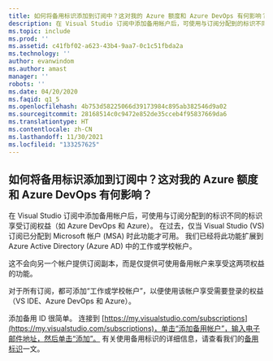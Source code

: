 ```yaml
---
title: 如何将备用标识添加到订阅中？这对我的 Azure 额度和 Azure DevOps 有何影响？
description: 在 Visual Studio 订阅中添加备用帐户后，可使用与订阅分配到的标识不同的标识...
ms.topic: include
ms.prod: ''
ms.assetid: c41fbf02-a623-43b4-9aa7-0c1c51fbda2a
ms.technology: ''
author: evanwindom
ms.author: amast
manager: ''
robots: ''
ms.date: 04/20/2020
ms.faqid: q1_5
ms.openlocfilehash: 4b753d58225066d39173984c895ab382546d9a02
ms.sourcegitcommit: 28168514c0c9472e852de35cceb4f95837669da6
ms.translationtype: HT
ms.contentlocale: zh-CN
ms.lasthandoff: 11/30/2021
ms.locfileid: "133257625"
---
```

## <a name="how-do-i-add-alternate-identities-to-my-subscription-and-how-does-this-impact-my-azure-credits-and-azure-devops"></a>如何将备用标识添加到订阅中？这对我的 Azure 额度和 Azure DevOps 有何影响？

在 Visual Studio 订阅中添加备用帐户后，可使用与订阅分配到的标识不同的标识享受订阅权益（如 Azure DevOps 和 Azure）。 在过去，仅当 Visual Studio (VS) 订阅已分配到 Microsoft 帐户 (MSA) 时此功能才可用。  我们已经将此功能扩展到 Azure Active Directory (Azure AD) 中的工作或学校帐户。

这不会向另一个帐户提供订阅副本，而是仅提供可使用备用帐户来享受这两项权益的功能。

对于所有订阅，都可添加“工作或学校帐户”，以便使用该帐户享受需要登录的权益（VS IDE、Azure DevOps 和 Azure）。

添加备用 ID 很简单。 连接到 [https://my.visualstudio.com/subscriptions](https://my.visualstudio.com/subscriptions)，单击“添加备用帐户”，输入电子邮件地址，然后单击“添加”。 有关使用备用标识的详细信息，请查看我们的[备用标识](https://docs.microsoft.com/visualstudio/subscriptions/vs-alternate-identity)一文。
